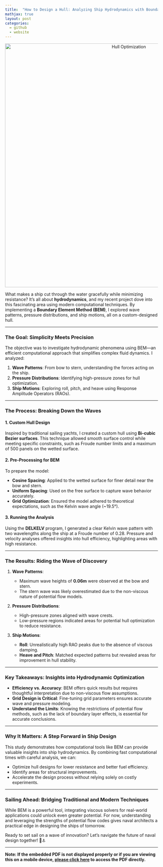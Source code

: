 ```yaml
---
title:  "How to Design a Hull: Analyzing Ship Hydrodynamics with Boundary Element Methods"
mathjax: true
layout: post
categories: 
  = github
  - website
---
```


<div style="text-align: center;">
  <img src="http://kodendaal.github.io/assets/hull_opti.png" alt="Hull Optimization" style="width: 800px; height: auto;">
</div>

What makes a ship cut through the water gracefully while minimizing resistance? It’s all about **hydrodynamics**, and my recent project dove into this fascinating area using modern computational techniques. By implementing a **Boundary Element Method (BEM)**, I explored wave patterns, pressure distributions, and ship motions, all on a custom-designed hull.

---

### The Goal: Simplicity Meets Precision

The objective was to investigate hydrodynamic phenomena using BEM—an efficient computational approach that simplifies complex fluid dynamics. I analyzed:
1. **Wave Patterns**: From bow to stern, understanding the forces acting on the ship.
2. **Pressure Distributions**: Identifying high-pressure zones for hull optimization.
3. **Ship Motions**: Exploring roll, pitch, and heave using Response Amplitude Operators (RAOs).

---

### The Process: Breaking Down the Waves

#### 1. **Custom Hull Design**
Inspired by traditional sailing yachts, I created a custom hull using **Bi-cubic Bezier surfaces**. This technique allowed smooth surface control while meeting specific constraints, such as Froude number limits and a maximum of 500 panels on the wetted surface.

#### 2. **Pre-Processing for BEM**
To prepare the model:
- **Cosine Spacing**: Applied to the wetted surface for finer detail near the bow and stern.
- **Uniform Spacing**: Used on the free surface to capture wave behavior accurately.
- **Grid Optimization**: Ensured the model adhered to theoretical expectations, such as the Kelvin wave angle (~19.5°).

#### 3. **Running the Analysis**
Using the **DELKELV** program, I generated a clear Kelvin wave pattern with two wavelengths along the ship at a Froude number of 0.28. Pressure and velocity analyses offered insights into hull efficiency, highlighting areas with high resistance.

---

### The Results: Riding the Wave of Discovery

1. **Wave Patterns**:
   - Maximum wave heights of **0.06m** were observed at the bow and stern.
   - The stern wave was likely overestimated due to the non-viscous nature of potential flow models.

2. **Pressure Distributions**:
   - High-pressure zones aligned with wave crests.
   - Low-pressure regions indicated areas for potential hull optimization to reduce resistance.

3. **Ship Motions**:
   - **Roll**: Unrealistically high RAO peaks due to the absence of viscous damping.
   - **Heave and Pitch**: Matched expected patterns but revealed areas for improvement in hull stability.

---

### Key Takeaways: Insights into Hydrodynamic Optimization

- **Efficiency vs. Accuracy**: BEM offers quick results but requires thoughtful interpretation due to non-viscous flow assumptions.
- **Grid Design is Critical**: Fine-tuning grid parameters ensures accurate wave and pressure modeling.
- **Understand the Limits**: Knowing the restrictions of potential flow methods, such as the lack of boundary layer effects, is essential for accurate conclusions.

---

### Why It Matters: A Step Forward in Ship Design

This study demonstrates how computational tools like BEM can provide valuable insights into ship hydrodynamics. By combining fast computational times with careful analysis, we can:
- Optimize hull designs for lower resistance and better fuel efficiency.
- Identify areas for structural improvements.
- Accelerate the design process without relying solely on costly experiments.

---

### Sailing Ahead: Bridging Traditional and Modern Techniques

While BEM is a powerful tool, integrating viscous solvers for real-world applications could unlock even greater potential. For now, understanding and leveraging the strengths of potential flow codes gives naval architects a practical edge in designing the ships of tomorrow.

Ready to set sail on a wave of innovation? Let’s navigate the future of naval design together! 🌊⚓️

---

**Note: If the embedded PDF is not displayed properly or if you are viewing this on a mobile device, <a href="https://kodendaal.github.io/assets/numerical_ship_hydro_a1.pdf" target="_blank">please click here</a> to access the PDF directly.**

<div id="adobe-dc-view" style="width: 100%;"></div>
<script src="https://acrobatservices.adobe.com/view-sdk/viewer.js"></script>
<script type="text/javascript">
	document.addEventListener("adobe_dc_view_sdk.ready", function(){ 
		var adobeDCView = new AdobeDC.View({clientId: "79ef659365ef4949aad3901e710fb6e9", divId: "adobe-dc-view"});
		adobeDCView.previewFile({
			content:{location: {url: "https://kodendaal.github.io/assets/numerical_ship_hydro_a1.pdf"}},
			metaData:{fileName: "numerical_ship_hydro_a1.pdf"}
		}, {embedMode: "IN_LINE"});
	});
</script>
